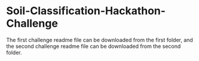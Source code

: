 # Soil-Classification-Hackathon-Challenge

The first challenge readme file can be downloaded from the first folder, and the second challenge readme file can be downloaded from the second folder.
